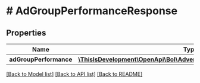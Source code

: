 # # AdGroupPerformanceResponse

## Properties

Name | Type | Description | Notes
------------ | ------------- | ------------- | -------------
**adGroupPerformance** | [**\ThisIsDevelopment\OpenApi\Bol\Advertiser\Models\AdGroupPerformance[]**](AdGroupPerformance.md) |  |

[[Back to Model list]](../../README.md#models) [[Back to API list]](../../README.md#endpoints) [[Back to README]](../../README.md)
